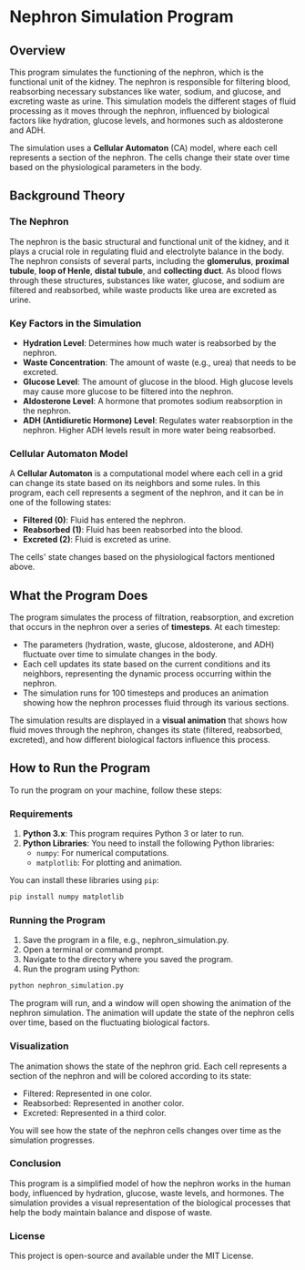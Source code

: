 # Nephron Simulation Program

## Overview

This program simulates the functioning of the nephron, which is the functional unit of the kidney. The nephron is responsible for filtering blood, reabsorbing necessary substances like water, sodium, and glucose, and excreting waste as urine. This simulation models the different stages of fluid processing as it moves through the nephron, influenced by biological factors like hydration, glucose levels, and hormones such as aldosterone and ADH.

The simulation uses a **Cellular Automaton** (CA) model, where each cell represents a section of the nephron. The cells change their state over time based on the physiological parameters in the body.

## Background Theory

### The Nephron
The nephron is the basic structural and functional unit of the kidney, and it plays a crucial role in regulating fluid and electrolyte balance in the body. The nephron consists of several parts, including the **glomerulus**, **proximal tubule**, **loop of Henle**, **distal tubule**, and **collecting duct**. As blood flows through these structures, substances like water, glucose, and sodium are filtered and reabsorbed, while waste products like urea are excreted as urine.

### Key Factors in the Simulation

- **Hydration Level**: Determines how much water is reabsorbed by the nephron.
- **Waste Concentration**: The amount of waste (e.g., urea) that needs to be excreted.
- **Glucose Level**: The amount of glucose in the blood. High glucose levels may cause more glucose to be filtered into the nephron.
- **Aldosterone Level**: A hormone that promotes sodium reabsorption in the nephron.
- **ADH (Antidiuretic Hormone) Level**: Regulates water reabsorption in the nephron. Higher ADH levels result in more water being reabsorbed.

### Cellular Automaton Model
A **Cellular Automaton** is a computational model where each cell in a grid can change its state based on its neighbors and some rules. In this program, each cell represents a segment of the nephron, and it can be in one of the following states:
- **Filtered (0)**: Fluid has entered the nephron.
- **Reabsorbed (1)**: Fluid has been reabsorbed into the blood.
- **Excreted (2)**: Fluid is excreted as urine.

The cells' state changes based on the physiological factors mentioned above.

## What the Program Does

The program simulates the process of filtration, reabsorption, and excretion that occurs in the nephron over a series of **timesteps**. At each timestep:
- The parameters (hydration, waste, glucose, aldosterone, and ADH) fluctuate over time to simulate changes in the body.
- Each cell updates its state based on the current conditions and its neighbors, representing the dynamic process occurring within the nephron.
- The simulation runs for 100 timesteps and produces an animation showing how the nephron processes fluid through its various sections.

The simulation results are displayed in a **visual animation** that shows how fluid moves through the nephron, changes its state (filtered, reabsorbed, excreted), and how different biological factors influence this process.

## How to Run the Program

To run the program on your machine, follow these steps:

### Requirements

1. **Python 3.x**: This program requires Python 3 or later to run.
2. **Python Libraries**: You need to install the following Python libraries:
   - `numpy`: For numerical computations.
   - `matplotlib`: For plotting and animation.

You can install these libraries using `pip`:

```bash
pip install numpy matplotlib
```

### Running the Program

1. Save the program in a file, e.g., nephron_simulation.py.
2. Open a terminal or command prompt.
3. Navigate to the directory where you saved the program.
4. Run the program using Python:

```bash
python nephron_simulation.py
```

The program will run, and a window will open showing the animation of the nephron simulation. The animation will update the state of the nephron cells over time, based on the fluctuating biological factors.

### Visualization
The animation shows the state of the nephron grid. Each cell represents a section of the nephron and will be colored according to its state:
- Filtered: Represented in one color.
- Reabsorbed: Represented in another color.
- Excreted: Represented in a third color.

You will see how the state of the nephron cells changes over time as the simulation progresses.

### Conclusion

This program is a simplified model of how the nephron works in the human body, influenced by hydration, glucose, waste levels, and hormones. The simulation provides a visual representation of the biological processes that help the body maintain balance and dispose of waste.

### License

This project is open-source and available under the MIT License.